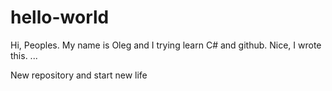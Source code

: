 # hello-world

Hi, Peoples. My name is Oleg and I trying learn C# and github.
Nice, I wrote this.
...

New repository and start new life
